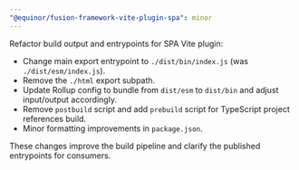 ```yaml
---
"@equinor/fusion-framework-vite-plugin-spa": minor
---
```


Refactor build output and entrypoints for SPA Vite plugin:

- Change main export entrypoint to `./dist/bin/index.js` (was `./dist/esm/index.js`).
- Remove the `./html` export subpath.
- Update Rollup config to bundle from `dist/esm` to `dist/bin` and adjust input/output accordingly.
- Remove `postbuild` script and add `prebuild` script for TypeScript project references build.
- Minor formatting improvements in `package.json`.

These changes improve the build pipeline and clarify the published entrypoints for consumers.
